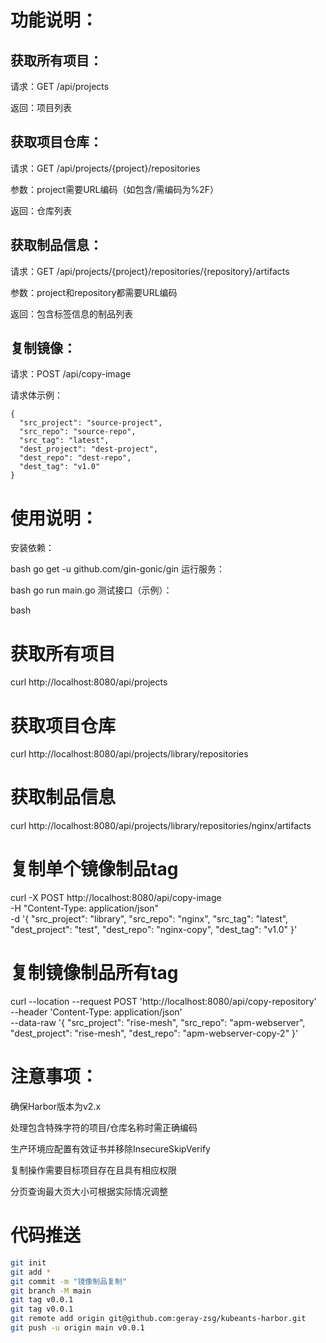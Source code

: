 # 功能说明：
## 获取所有项目：

请求：GET /api/projects

返回：项目列表

## 获取项目仓库：

请求：GET /api/projects/{project}/repositories

参数：project需要URL编码（如包含/需编码为%2F）

返回：仓库列表

## 获取制品信息：

请求：GET /api/projects/{project}/repositories/{repository}/artifacts

参数：project和repository都需要URL编码

返回：包含标签信息的制品列表

## 复制镜像：

请求：POST /api/copy-image

请求体示例：
```
{
  "src_project": "source-project",
  "src_repo": "source-repo",
  "src_tag": "latest",
  "dest_project": "dest-project",
  "dest_repo": "dest-repo",
  "dest_tag": "v1.0"
}
```
# 使用说明：
安装依赖：

bash
go get -u github.com/gin-gonic/gin
运行服务：

bash
go run main.go
测试接口（示例）：

bash
# 获取所有项目
curl http://localhost:8080/api/projects

# 获取项目仓库
curl http://localhost:8080/api/projects/library/repositories

# 获取制品信息
curl http://localhost:8080/api/projects/library/repositories/nginx/artifacts

# 复制单个镜像制品tag
curl -X POST http://localhost:8080/api/copy-image \
  -H "Content-Type: application/json" \
  -d '{
    "src_project": "library",
    "src_repo": "nginx",
    "src_tag": "latest",
    "dest_project": "test",
    "dest_repo": "nginx-copy",
    "dest_tag": "v1.0"
  }'

# 复制镜像制品所有tag
curl --location --request POST 'http://localhost:8080/api/copy-repository' \
--header 'Content-Type: application/json' \
--data-raw '{
		  "src_project": "rise-mesh",
		  "src_repo": "apm-webserver",
		  "dest_project": "rise-mesh",
		  "dest_repo": "apm-webserver-copy-2"
		}'

 # 注意事项：
确保Harbor版本为v2.x

处理包含特殊字符的项目/仓库名称时需正确编码

生产环境应配置有效证书并移除InsecureSkipVerify

复制操作需要目标项目存在且具有相应权限

分页查询最大页大小可根据实际情况调整



# 代码推送
```bash
git init
git add *
git commit -m "镜像制品复制"
git branch -M main
git tag v0.0.1
git tag v0.0.1
git remote add origin git@github.com:geray-zsg/kubeants-harbor.git
git push -u origin main v0.0.1
```
